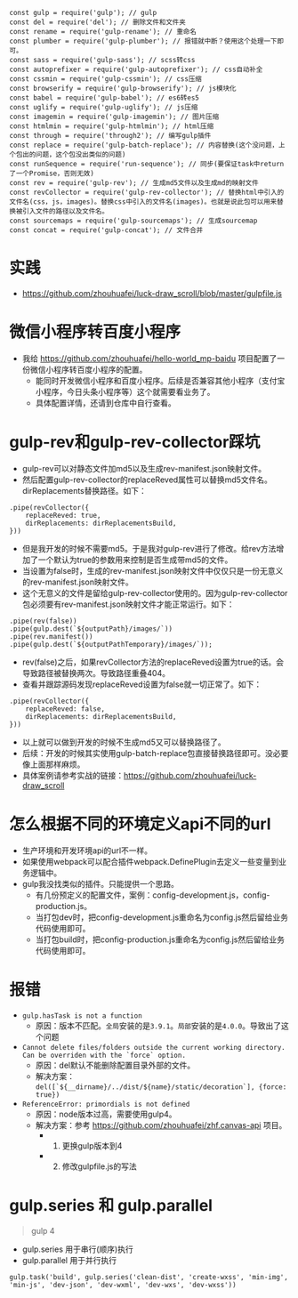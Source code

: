 ```
const gulp = require('gulp'); // gulp
const del = require('del'); // 删除文件和文件夹
const rename = require('gulp-rename'); // 重命名
const plumber = require('gulp-plumber'); // 报错就中断？使用这个处理一下即可。
const sass = require('gulp-sass'); // scss转css
const autoprefixer = require('gulp-autoprefixer'); // css自动补全
const cssmin = require('gulp-cssmin'); // css压缩
const browserify = require('gulp-browserify'); // js模块化
const babel = require('gulp-babel'); // es6转es5
const uglify = require('gulp-uglify'); // js压缩
const imagemin = require('gulp-imagemin'); // 图片压缩
const htmlmin = require('gulp-htmlmin'); // html压缩
const through = require('through2'); // 编写gulp插件
const replace = require('gulp-batch-replace'); // 内容替换(这个没问题，上个包出的问题，这个包没出类似的问题)
const runSequence = require('run-sequence'); // 同步(要保证task中return了一个Promise，否则无效)
const rev = require('gulp-rev'); // 生成md5文件以及生成md的映射文件
const revCollector = require('gulp-rev-collector'); // 替换html中引入的文件名(css，js，images)。替换css中引入的文件名(images)。也就是说此包可以用来替换被引入文件的路径以及文件名。
const sourcemaps = require('gulp-sourcemaps'); // 生成sourcemap
const concat = require('gulp-concat'); // 文件合并
```

# 实践
* https://github.com/zhouhuafei/luck-draw_scroll/blob/master/gulpfile.js

# 微信小程序转百度小程序
* 我给 https://github.com/zhouhuafei/hello-world_mp-baidu 项目配置了一份微信小程序转百度小程序的配置。
    - 能同时开发微信小程序和百度小程序。后续是否兼容其他小程序（支付宝小程序，今日头条小程序等）这个就需要看业务了。
    - 具体配置详情，还请到仓库中自行查看。

# gulp-rev和gulp-rev-collector踩坑
* gulp-rev可以对静态文件加md5以及生成rev-manifest.json映射文件。
* 然后配置gulp-rev-collector的replaceReved属性可以替换md5文件名。dirReplacements替换路径。如下：
```
.pipe(revCollector({
    replaceReved: true,
    dirReplacements: dirReplacementsBuild,
}))
```
* 但是我开发的时候不需要md5。于是我对gulp-rev进行了修改。给rev方法增加了一个默认为true的参数用来控制是否生成带md5的文件。
* 当设置为false时，生成的rev-manifest.json映射文件中仅仅只是一份无意义的rev-manifest.json映射文件。
* 这个无意义的文件是留给gulp-rev-collector使用的。因为gulp-rev-collector包必须要有rev-manifest.json映射文件才能正常运行。如下：
```
.pipe(rev(false))
.pipe(gulp.dest(`${outputPath}/images/`))
.pipe(rev.manifest())
.pipe(gulp.dest(`${outputPathTemporary}/images/`));
```
* rev(false)之后，如果revCollector方法的replaceReved设置为true的话。会导致路径被替换两次。导致路径重叠404。
* 查看并跟踪源码发现replaceReved设置为false就一切正常了。如下：
```
.pipe(revCollector({
    replaceReved: false,
    dirReplacements: dirReplacementsBuild,
}))
```
* 以上就可以做到开发的时候不生成md5又可以替换路径了。
* 后续：开发的时候其实使用gulp-batch-replace包直接替换路径即可。没必要像上面那样麻烦。
* 具体案例请参考实战的链接：https://github.com/zhouhuafei/luck-draw_scroll

# 怎么根据不同的环境定义api不同的url
* 生产环境和开发环境api的url不一样。
* 如果使用webpack可以配合插件webpack.DefinePlugin去定义一些变量到业务逻辑中。
* gulp我没找类似的插件。只能提供一个思路。
    - 有几份预定义的配置文件，案例：config-development.js，config-production.js。
    - 当打包dev时，把config-development.js重命名为config.js然后留给业务代码使用即可。
    - 当打包build时，把config-production.js重命名为config.js然后留给业务代码使用即可。

# 报错
* ```gulp.hasTask is not a function```
  - 原因：版本不匹配。```全局```安装的是```3.9.1```。```局部```安装的是```4.0.0```。导致出了这个问题
* ```Cannot delete files/folders outside the current working directory. Can be overriden with the `force` option.```
  - 原因：del默认不能删除配置目录外部的文件。
  - 解决方案：```del([`${__dirname}/../dist/${name}/static/decoration`], {force: true})```
* ```ReferenceError: primordials is not defined```
  - 原因：node版本过高，需要使用gulp4。
  - 解决方案：参考 https://github.com/zhouhuafei/zhf.canvas-api 项目。
    - 1. 更换gulp版本到4
    - 2. 修改gulpfile.js的写法

# gulp.series 和 gulp.parallel
> gulp 4
* gulp.series 用于串行(顺序)执行
* gulp.parallel 用于并行执行
```
gulp.task('build', gulp.series('clean-dist', 'create-wxss', 'min-img', 'min-js', 'dev-json', 'dev-wxml', 'dev-wxs', 'dev-wxss'))
```

